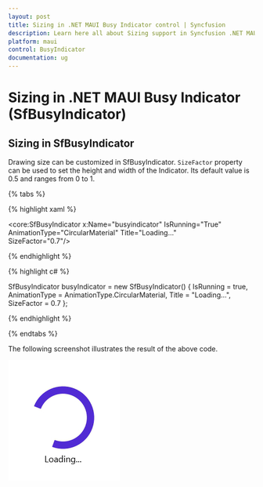 ```yaml
---
layout: post
title: Sizing in .NET MAUI Busy Indicator control | Syncfusion
description: Learn here all about Sizing support in Syncfusion .NET MAUI Busy Indicator (SfBusyIndicator) control and more.
platform: maui
control: BusyIndicator
documentation: ug
---
```

# Sizing in .NET MAUI Busy Indicator (SfBusyIndicator)

## Sizing in SfBusyIndicator

Drawing size can be customized in SfBusyIndicator. `SizeFactor` property can be used to set the height and width of the Indicator. Its default value is 0.5 and ranges from 0 to 1.

{% tabs %}

{% highlight xaml %}

<core:SfBusyIndicator x:Name="busyindicator"
                      IsRunning="True"
                      AnimationType="CircularMaterial"
                      Title="Loading..."                            
                      SizeFactor="0.7"/>           

{% endhighlight %}

{% highlight c# %}

SfBusyIndicator busyIndicator = new SfBusyIndicator()
{
    IsRunning = true,
    AnimationType = AnimationType.CircularMaterial,
    Title = "Loading...",
    SizeFactor = 0.7
};

{% endhighlight %}

{% endtabs %}

The following screenshot illustrates the result of the above code.

![Size Factor](Images/Sizing/Sizefactor.png)